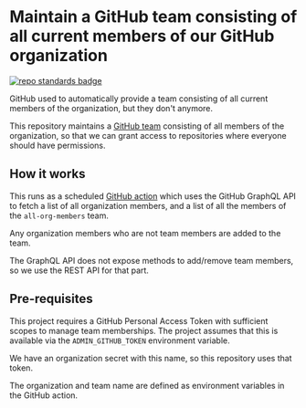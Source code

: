 # Maintain a GitHub team consisting of all current members of our GitHub organization

[![repo standards badge](https://img.shields.io/badge/dynamic/json?color=blue&style=for-the-badge&logo=github&label=MoJ%20Compliant&query=%24.data%5B%3F%28%40.name%20%3D%3D%20%22all-org-members-github-team%22%29%5D.status&url=https%3A%2F%2Foperations-engineering-reports.cloud-platform.service.justice.gov.uk%2Fgithub_repositories)](https://operations-engineering-reports.cloud-platform.service.justice.gov.uk/github_repositories#all-org-members-github-team "Link to report")

GitHub used to automatically provide a team consisting of all current members of the organization, but they don't anymore.

This repository maintains a [GitHub team](https://github.com/orgs/ministryofjustice/teams/all-org-members) consisting of all members of the organization, so that we can grant access to repositories where everyone should have permissions.

## How it works

This runs as a scheduled [GitHub action](https://github.com/ministryofjustice/all-org-members-github-team/blob/main/.github/workflows/add-missing-members.yml) which uses the GitHub GraphQL API to fetch a list of all organization members, and a list of all the members of the `all-org-members` team.

Any organization members who are not team members are added to the team.

The GraphQL API does not expose methods to add/remove team members, so we use the REST API for that part.

## Pre-requisites

This project requires a GitHub Personal Access Token with sufficient scopes to manage team memberships. The project assumes that this is available via the `ADMIN_GITHUB_TOKEN` environment variable.

We have an organization secret with this name, so this repository uses that token.

The organization and team name are defined as environment variables in the GitHub action.
